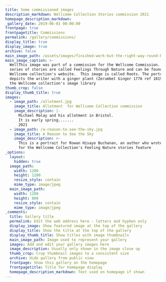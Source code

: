 ```yaml
---
title: Some commissioned images
description_markdown: Wellcome Collection Stories commission 2021
homepage_description_markdown:
_gallery_date: 2019-06-01 00:00:00
frontpage: true
frontpagetitle: Commissions
permalink: /gallery/commissions/
display_title: true
display_image: true
archive: false
main_image_path: /assets/images/finished-work-but-the-right-way-round-hhhh.jpg
main_image_caption: >-
  WellThis image was part of a commission for the Wellcome Commission. The
  series of stories are called Feelings Through Nature and can be found on the
  Wellcome collection's website.  This image is called Roots. The portrait
  depicts the writer with a ginger plant (Zerumbet Ginger 1776 ref 18195i from
  the Wellcome collection's image library
thumb_crop: false
display_thumb_title: true
images:
  - image_path: /allotment.jpg
    image_title: Allotment  for Wellcome Collection commission
    image_description: |-
      Michael Malay and his allotment in Bristol.
      It is early spring.......
      2021
  - image_path: /a-reason-to-see-the-sky.jpg
    image_title: A Reason to See the Sky
    image_description: >-
      This is a portrait for Rowan Hisayo Buchanan, an author who wrote a piece
      for the Wellcome Collection's Feeling Nature stories feature
_options:
  layout:
    hidden: true
  image_path:
    width: 1200
    height: 1200
    resize_style: contain
    mime_type: image/jpeg
  main_image_path:
    width: 1200
    height: 800
    resize_style: contain
    mime_type: image/jpeg
_comments:
  title: Gallery title
  permalink: Edit the web address here - letters and hyphen only
  display_image: Show featured image at the top of the gallery
  display_title: Show the title at the top of the gallery
  display_thumb_title: Show titles with image thumbnails
  main_image_path: Image used to represent your gallery
  images: Add and edit your gallery images here
  image_description: Usually only shown in the image close up
  thumb_crop: Crop thumbnail images to a consistent size
  archive: Hide gallery from public view
  frontpage: Show this gallery on the homepage
  frontpagetitle: Title for homepage display
  homepage_description_markdown: Text used on homepage if shown
---
```



